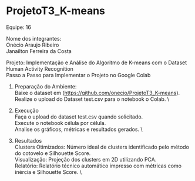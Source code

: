 # ProjetoT3_K-means

Equipe: 16

Nome dos integrantes: \
Onécio Araujo Ribeiro \
Janailton Ferreira da Costa

Projeto: Implementação e Análise do Algoritmo de K-means com o Dataset Human Activity Recognition \
Passo a Passo para Implementar o Projeto no Google Colab

1. Preparação do Ambiente: \
Baixe o dataset em (https://github.com/onecio/ProjetoT3_K-means). \
Realize o upload do Dataset test.csv para o notebook o Colab. \

2. Execução \
Faça o upload do dataset test.csv quando solicitado. \
Execute o notebook célula por célula. \
Analise os gráficos, métricas e resultados gerados. \

3. Resultados \
Clusters Otimizados: Número ideal de clusters identificado pelo método do cotovelo e Silhouette Score. \
Visualização: Projeção dos clusters em 2D utilizando PCA. \
Relatório: Relatório técnico automático impresso com métricas como inércia e Silhouette Score. \
